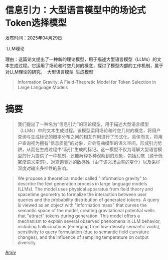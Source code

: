 # 信息引力：大型语言模型中的场论式Token选择模型

发布时间：2025年04月29日

`LLM理论

理由：这篇论文提出了一种新的理论模型，用于描述大型语言模型（LLMs）的文本生成过程。它运用了场论和时空几何的概念，探讨了模型内部的工作机制，属于对LLM理论的研究。` `大型语言模型` `生成模型`

> Information Gravity: A Field-Theoretic Model for Token Selection in Large Language Models

# 摘要

> 我们提出了一种名为“信息引力”的理论模型，用于描述大型语言模型（LLMs）中的文本生成过程。该模型运用场论和时空几何的概念，将用户查询与生成标记的概率分布之间的相互作用进行了形式化。具体而言，将用户查询视为拥有“信息质量”的对象，它会弯曲模型的语义空间，形成引力势阱，从而在生成过程中“吸引”生成的标记。这一模型不仅为理解大型语言模型的行为提供了一种机制，还能解释多种观察到的现象，包括幻觉（源于低密度语义空洞）、对查询表述的敏感性（由于语义场曲率的变化）以及采样温度对输出多样性的影响。

> We propose a theoretical model called "information gravity" to describe the text generation process in large language models (LLMs). The model uses physical apparatus from field theory and spacetime geometry to formalize the interaction between user queries and the probability distribution of generated tokens. A query is viewed as an object with "information mass" that curves the semantic space of the model, creating gravitational potential wells that "attract" tokens during generation. This model offers a mechanism to explain several observed phenomena in LLM behavior, including hallucinations (emerging from low-density semantic voids), sensitivity to query formulation (due to semantic field curvature changes), and the influence of sampling temperature on output diversity.

[Arxiv](https://arxiv.org/abs/2504.20951)